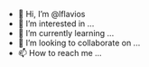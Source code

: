 - 👋 Hi, I’m @lflavios
- 👀 I’m interested in ...
- 🌱 I’m currently learning ...
- 💞️ I’m looking to collaborate on ...
- 📫 How to reach me ...

<!---
lflavios/lflavios is a ✨ special ✨ repository because its `README.md` (this file) appears on your GitHub profile.
You can click the Preview link to take a look at your changes.
--->
